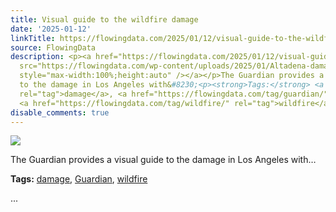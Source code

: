 ```yaml
---
title: Visual guide to the wildfire damage
date: '2025-01-12'
linkTitle: https://flowingdata.com/2025/01/12/visual-guide-to-the-wildfire-damage/
source: FlowingData
description: <p><a href="https://flowingdata.com/2025/01/12/visual-guide-to-the-wildfire-damage/"><img
  src="https://flowingdata.com/wp-content/uploads/2025/01/Altadena-damage-composite-750x619.png"
  style="max-width:100%;height:auto" /></a></p>The Guardian provides a visual guide
  to the damage in Los Angeles with&#8230;<p><strong>Tags:</strong> <a href="https://flowingdata.com/tag/damage/"
  rel="tag">damage</a>, <a href="https://flowingdata.com/tag/guardian/" rel="tag">Guardian</a>,
  <a href="https://flowingdata.com/tag/wildfire/" rel="tag">wildfire</a></p> ...
disable_comments: true
---
```

<p><a href="https://flowingdata.com/2025/01/12/visual-guide-to-the-wildfire-damage/"><img src="https://flowingdata.com/wp-content/uploads/2025/01/Altadena-damage-composite-750x619.png" style="max-width:100%;height:auto" /></a></p>The Guardian provides a visual guide to the damage in Los Angeles with&#8230;<p><strong>Tags:</strong> <a href="https://flowingdata.com/tag/damage/" rel="tag">damage</a>, <a href="https://flowingdata.com/tag/guardian/" rel="tag">Guardian</a>, <a href="https://flowingdata.com/tag/wildfire/" rel="tag">wildfire</a></p> ...